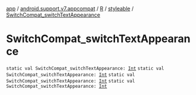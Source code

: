 [app](../../../index.md) / [android.support.v7.appcompat](../../index.md) / [R](../index.md) / [styleable](index.md) / [SwitchCompat_switchTextAppearance](.)

# SwitchCompat_switchTextAppearance

`static val SwitchCompat_switchTextAppearance: `[`Int`](https://kotlinlang.org/api/latest/jvm/stdlib/kotlin/-int/index.html)
`static val SwitchCompat_switchTextAppearance: `[`Int`](https://kotlinlang.org/api/latest/jvm/stdlib/kotlin/-int/index.html)
`static val SwitchCompat_switchTextAppearance: `[`Int`](https://kotlinlang.org/api/latest/jvm/stdlib/kotlin/-int/index.html)
`static val SwitchCompat_switchTextAppearance: `[`Int`](https://kotlinlang.org/api/latest/jvm/stdlib/kotlin/-int/index.html)